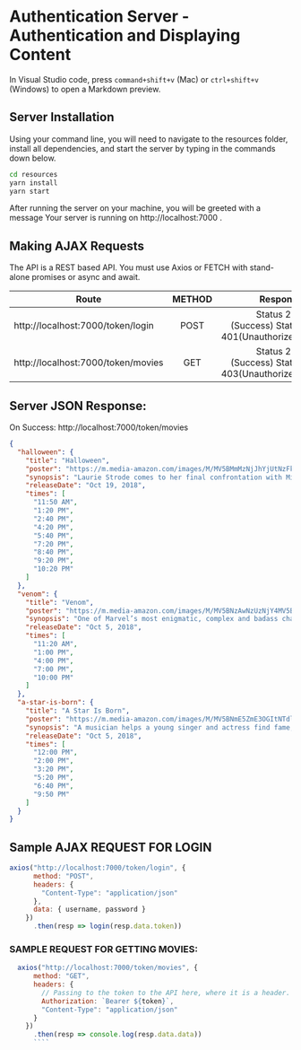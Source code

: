 # Authentication Server - Authentication and Displaying Content

In Visual Studio code, press `command+shift+v` (Mac) or `ctrl+shift+v` (Windows) to open a Markdown preview.

## Server Installation

Using your command line, you will need to navigate to the resources folder, install all dependencies, and start the server by typing in the commands down below.

```bash
cd resources
yarn install
yarn start
```

After running the server on your machine, you will be greeted with a message Your server is running on http://localhost:7000 .

## Making AJAX Requests

The API is a REST based API. You must use Axios or FETCH with stand-alone promises or async and await.

| Route                              | METHOD |                                      Response |
| ---------------------------------- | :----: | --------------------------------------------: |
| http://localhost:7000/token/login  |  POST  | Status 200 (Success) Status 401(Unauthorized) |
| http://localhost:7000/token/movies |  GET   | Status 200 (Success) Status 403(Unauthorized) |

## Server JSON Response:

On Success: http://localhost:7000/token/movies

```JSON
{
  "halloween": {
    "title": "Halloween",
    "poster": "https://m.media-amazon.com/images/M/MV5BMmMzNjJhYjUtNzFkZi00MWQ4LWJiMDEtYWM0NTAzNGZjMTI3XkEyXkFqcGdeQXVyOTE2OTMwNDk@._V1_UX182_CR0,0,182,268_AL_.jpg",
    "synopsis": "Laurie Strode comes to her final confrontation with Michael Myers, the masked figure who has haunted her since she narrowly escaped his killing spree on Halloween night four decades ago.",
    "releaseDate": "Oct 19, 2018",
    "times": [
      "11:50 AM",
      "1:20 PM",
      "2:40 PM",
      "4:20 PM",
      "5:40 PM",
      "7:20 PM",
      "8:40 PM",
      "9:20 PM",
      "10:20 PM"
    ]
  },
  "venom": {
    "title": "Venom",
    "poster": "https://m.media-amazon.com/images/M/MV5BNzAwNzUzNjY4MV5BMl5BanBnXkFtZTgwMTQ5MzM0NjM@._V1_UX182_CR0,0,182,268_AL_.jpg",
    "synopsis": "One of Marvel’s most enigmatic, complex and badass characters comes to the big screen, starring Academy Award® nominated actor Tom Hardy as the lethal protector Venom.",
    "releaseDate": "Oct 5, 2018",
    "times": [
      "11:20 AM",
      "1:00 PM",
      "4:00 PM",
      "7:00 PM",
      "10:00 PM"
    ]
  },
  "a-star-is-born": {
    "title": "A Star Is Born",
    "poster": "https://m.media-amazon.com/images/M/MV5BNmE5ZmE3OGItNTdlNC00YmMxLWEzNjctYzAwOGQ5ODg0OTI0XkEyXkFqcGdeQXVyMTMxODk2OTU@._V1_UX182_CR0,0,182,268_AL_.jpg",
    "synopsis": "A musician helps a young singer and actress find fame, even as age and alcoholism send his own career into a downward spiral.",
    "releaseDate": "Oct 5, 2018",
    "times": [
      "12:00 PM",
      "2:00 PM",
      "3:20 PM",
      "5:20 PM",
      "6:40 PM",
      "9:50 PM"
    ]
  }
}
```

## Sample AJAX REQUEST FOR LOGIN

```JAVASCRIPT
axios("http://localhost:7000/token/login", {
      method: "POST",
      headers: {
        "Content-Type": "application/json"
      },
      data: { username, password }
    })
      .then(resp => login(resp.data.token))

```

### SAMPLE REQUEST FOR GETTING MOVIES:

`````JAVASCRIPT
  axios("http://localhost:7000/token/movies", {
      method: "GET",
      headers: {
        // Passing to the token to the API here, where it is a header.
        Authorization: `Bearer ${token}`,
        "Content-Type": "application/json"
      }
    })
      .then(resp => console.log(resp.data.data))
      ````
`````
